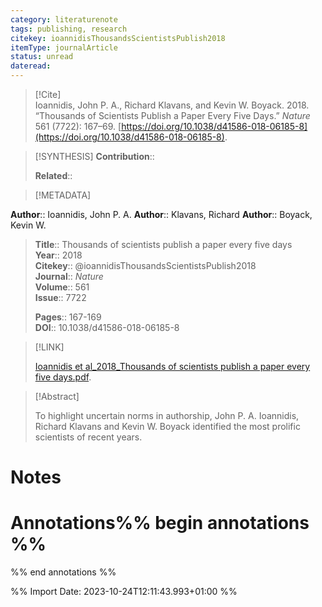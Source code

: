 ```yaml
---
category: literaturenote
tags: publishing, research
citekey: ioannidisThousandsScientistsPublish2018
itemType: journalArticle
status: unread  
dateread:  
---
```


> [!Cite]  
> Ioannidis, John P. A., Richard Klavans, and Kevin W. Boyack. 2018. “Thousands of Scientists Publish a Paper Every Five Days.” _Nature_ 561 (7722): 167–69. [https://doi.org/10.1038/d41586-018-06185-8](https://doi.org/10.1038/d41586-018-06185-8).

> [!SYNTHESIS] 
>**Contribution**::
>
>**Related**:: 
>

> [!METADATA]  
>
**Author**:: Ioannidis, John P. A.
**Author**:: Klavans, Richard
**Author**:: Boyack, Kevin W.<br>
> **Title**:: Thousands of scientists publish a paper every five days    
> **Year**:: 2018     
> **Citekey**:: @ioannidisThousandsScientistsPublish2018    
>**Journal**:: *Nature*    
>**Volume**:: 561    
>**Issue**:: 7722     
>    
>    
>     
> **Pages**:: 167-169    
>**DOI**:: 10.1038/d41586-018-06185-8    
>

> [!LINK] 
>
> [Ioannidis et al_2018_Thousands of scientists publish a paper every five days.pdf](file:///Users/steven/Library/CloudStorage/GoogleDrive-steven.golovkine@ul.ie/My%20Drive/bibliography/Nature/2018/Ioannidis%20et%20al_2018_Thousands%20of%20scientists%20publish%20a%20paper%20every%20five%20days.pdf).

>[!Abstract]
>
>To highlight uncertain norms in authorship, John P. A. Ioannidis, Richard Klavans and Kevin W. Boyack identified the most prolific scientists of recent years.
>>


# Notes<br>
# Annotations%% begin annotations %%  
 
  
%% end annotations %%

%% Import Date: 2023-10-24T12:11:43.993+01:00 %%
